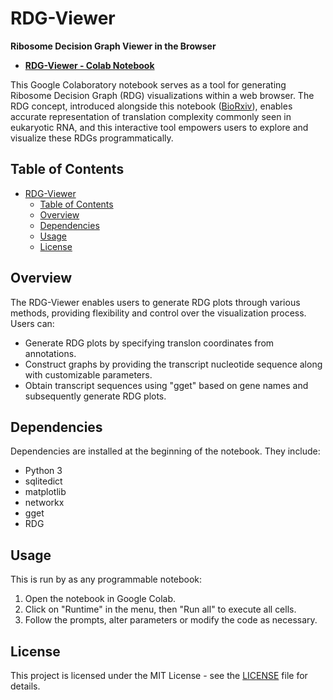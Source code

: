 # RDG-Viewer
<b>Ribosome Decision Graph Viewer in the Browser</b>

- <b>[RDG-Viewer - Colab Notebook</b>](https://colab.research.google.com/drive/1f5iSgy5DAXeq27Lx1fCyngm4IjinkgC5?usp=sharing)

This Google Colaboratory notebook serves as a tool for generating Ribosome Decision Graph (RDG) visualizations within a web browser. The RDG concept, introduced alongside this notebook ([BioRxiv](https://doi.org/10.1101/2023.11.10.566564)), enables accurate representation of translation complexity commonly seen in eukaryotic RNA, and this interactive tool empowers users to explore and visualize these RDGs programmatically.

## Table of Contents

- [RDG-Viewer](#RDG-Viewer)
  - [Table of Contents](#table-of-contents)
  - [Overview](#overview)
  - [Dependencies](#dependencies)
  - [Usage](#usage)
  - [License](#license)

## Overview

The RDG-Viewer enables users to generate RDG plots through various methods, providing flexibility and control over the visualization process. Users can:

- Generate RDG plots by specifying translon coordinates from annotations.
- Construct graphs by providing the transcript nucleotide sequence along with customizable parameters.
- Obtain transcript sequences using "gget" based on gene names and subsequently generate RDG plots.

## Dependencies

Dependencies are installed at the beginning of the notebook. They include:
- Python 3
- sqlitedict
- matplotlib
- networkx
- gget
- RDG

## Usage

This is run by as any programmable notebook:
1. Open the notebook in Google Colab.
2. Click on "Runtime" in the menu, then "Run all" to execute all cells.
3. Follow the prompts, alter parameters or modify the code as necessary.

## License

This project is licensed under the MIT License - see the [LICENSE](LICENSE) file for details.
